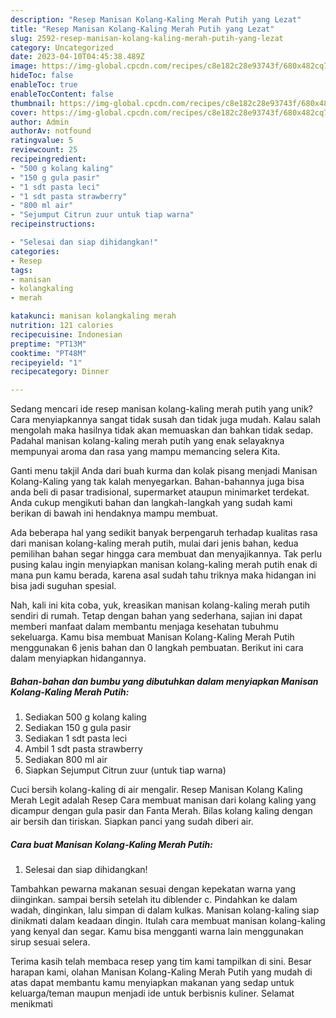 ```yaml
---
description: "Resep Manisan Kolang-Kaling Merah Putih yang Lezat"
title: "Resep Manisan Kolang-Kaling Merah Putih yang Lezat"
slug: 2592-resep-manisan-kolang-kaling-merah-putih-yang-lezat
category: Uncategorized
date: 2023-04-10T04:45:38.489Z
image: https://img-global.cpcdn.com/recipes/c8e182c28e93743f/680x482cq70/manisan-kolang-kaling-merah-putih-foto-resep-utama.jpg
hideToc: false
enableToc: true
enableTocContent: false
thumbnail: https://img-global.cpcdn.com/recipes/c8e182c28e93743f/680x482cq70/manisan-kolang-kaling-merah-putih-foto-resep-utama.jpg
cover: https://img-global.cpcdn.com/recipes/c8e182c28e93743f/680x482cq70/manisan-kolang-kaling-merah-putih-foto-resep-utama.jpg
author: Admin
authorAv: notfound
ratingvalue: 5
reviewcount: 25
recipeingredient:
- "500 g kolang kaling"
- "150 g gula pasir"
- "1 sdt pasta leci"
- "1 sdt pasta strawberry"
- "800 ml air"
- "Sejumput Citrun zuur untuk tiap warna"
recipeinstructions:

- "Selesai dan siap dihidangkan!"
categories:
- Resep
tags:
- manisan
- kolangkaling
- merah

katakunci: manisan kolangkaling merah 
nutrition: 121 calories
recipecuisine: Indonesian
preptime: "PT13M"
cooktime: "PT48M"
recipeyield: "1"
recipecategory: Dinner

---
```





Sedang mencari ide resep manisan kolang-kaling merah putih yang unik? Cara menyiapkannya sangat tidak susah dan tidak juga mudah. Kalau salah mengolah maka hasilnya tidak akan memuaskan dan bahkan tidak sedap. Padahal manisan kolang-kaling merah putih yang enak selayaknya mempunyai aroma dan rasa yang mampu memancing selera Kita.





Ganti menu takjil Anda dari buah kurma dan kolak pisang menjadi Manisan Kolang-Kaling yang tak kalah menyegarkan. Bahan-bahannya juga bisa anda beli di pasar tradisional, supermarket ataupun minimarket terdekat. Anda cukup mengikuti bahan dan langkah-langkah yang sudah kami berikan di bawah ini hendaknya mampu membuat.

Ada beberapa hal yang sedikit banyak berpengaruh terhadap kualitas rasa dari manisan kolang-kaling merah putih, mulai dari jenis bahan, kedua pemilihan bahan segar hingga cara membuat dan menyajikannya. Tak perlu pusing kalau ingin menyiapkan manisan kolang-kaling merah putih enak di mana pun kamu berada, karena asal sudah tahu triknya maka hidangan ini bisa jadi suguhan spesial.






Nah, kali ini kita coba, yuk, kreasikan manisan kolang-kaling merah putih sendiri di rumah. Tetap dengan bahan yang sederhana, sajian ini dapat memberi manfaat dalam membantu menjaga kesehatan tubuhmu sekeluarga. Kamu bisa membuat Manisan Kolang-Kaling Merah Putih menggunakan 6 jenis bahan dan 0 langkah pembuatan. Berikut ini cara dalam menyiapkan hidangannya.

<!--inarticleads1-->

##### Bahan-bahan dan bumbu yang dibutuhkan dalam menyiapkan Manisan Kolang-Kaling Merah Putih:

1. Sediakan 500 g kolang kaling
1. Sediakan 150 g gula pasir
1. Sediakan 1 sdt pasta leci
1. Ambil 1 sdt pasta strawberry
1. Sediakan 800 ml air
1. Siapkan Sejumput Citrun zuur (untuk tiap warna)


Cuci bersih kolang-kaling di air mengalir. Resep Manisan Kolang Kaling Merah Legit adalah Resep Cara membuat manisan dari kolang kaling yang dicampur dengan gula pasir dan Fanta Merah. Bilas kolang kaling dengan air bersih dan tiriskan. Siapkan panci yang sudah diberi air. 

<!--inarticleads2-->

##### Cara buat Manisan Kolang-Kaling Merah Putih:


1. Selesai dan siap dihidangkan!

Tambahkan pewarna makanan sesuai dengan kepekatan warna yang diinginkan. sampai bersih setelah itu diblender c. Pindahkan ke dalam wadah, dinginkan, lalu simpan di dalam kulkas. Manisan kolang-kaling siap dinikmati dalam keadaan dingin. Itulah cara membuat manisan kolang-kaling yang kenyal dan segar. Kamu bisa mengganti warna lain menggunakan sirup sesuai selera. 

Terima kasih telah membaca resep yang tim kami tampilkan di sini. Besar harapan kami, olahan Manisan Kolang-Kaling Merah Putih yang mudah di atas dapat membantu kamu menyiapkan makanan yang sedap untuk keluarga/teman maupun menjadi ide untuk berbisnis kuliner. Selamat menikmati
